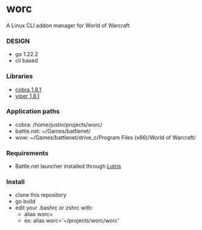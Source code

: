 # worc

A Linux CLI addon manager for World of Warcraft

### DESIGN

* go 1.22.2
* cli based

### Libraries
* [cobra 1.8.1](https://github.com/spf13/cobra)
* [viper 1.8.1](https://github.com/spf13/viper)

### Application paths
* cobra: /home/justin/projects/worc/
* battle.net: ~/Games/battlenet/
* wow: ~/Games/battlenet/drive_c/Program Files (x86)/World of Warcraft/

### Requirements
* Battle.net launcher installed through [Lutris](https://lutris.net/)

### Install
* clone this repository
* go build
* edit your .bashrc or zshrc with:
    * alias worc=<path-to-worc>
    * ex: alias worc='~/projects/worc/worc'
